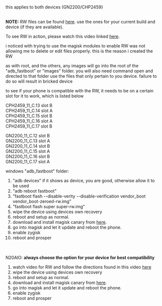this applies to both devices (GN2200/CHP2459}

<br><b>NOTE:</b> RW files can be found [here](https://github.com/babyskylar/phonedev/releases/tag/RW). use the ones for your current build and device (if they are available).

To see RW in action, please watch this video linked [here](https://youtu.be/fNp9pZUJXmE?si=rS0YNHv42p6V_iWb).

i noticed with trying to use the magisk modules to enable RW was not allowing me to delete or edit files properly. this is the reason i created the RW

as with root, and the others, any images will go into the root of the "adb_fastboot" or "images" folder. you will also need command open and directed to that folder
use the files that only pertain to you device. failure to do so will result in bricked device

to see if your phone is compatible with the RW, it needs to be on a certain slot for it to work, which is listed below

CPH2459_11_C.13 slot B
<br>CPH2459_11_C.14 slot A
<br>CPH2459_11_C.15 slot B
<br>CPH2459_11_C.16 slot A
<br>CPH2459_11_C.17 slot B

GN2200_11_C.12 slot B
<br>GN2200_11_C.13 slot A
<br>GN2200_11_C.14 slot B
<br>GN2200_11_C.15 slot A
<br>GN2200_11_C.16 slot B
<br>GN2200_11_C.17 slot A

windows "adb_fastboot" folder: 
1. "adb devices" if it shows as device, you are good, otherwise allow it to be used
2. "adb reboot fastboot"
3. "fastboot flash --disable-verity --disable-verification vendor_boot vendor_boot-zeroed-rw.img"
4. "fastboot flash super super-rw.img"
5. wipe the device using devices own recovery
6. reboot and setup as normal.
7. download and install magisk canary from [here](https://github.com/babyskylar/phonedev/releases/download/files-needed/magisk-canary.apk).
8. go into magisk and let it update and reboot the phone.
9. enable zygisk
10. reboot and prosper

<br><br>N20AIO:
**always choose the option for your device for best compatibility**
1. watch video for RW and follow the directions found in this video [here](https://youtu.be/Sa7nrsNlccw?si=i4CY9vmhQulLKu1w)
2. wipe the device using devices own recovery
3. reboot and setup as normal.
4. download and install magisk canary from [here](https://github.com/babyskylar/phonedev/releases/download/files-needed/magisk-canary.apk).
5. go into magisk and let it update and reboot the phone.
6. enable zygisk
7. reboot and prosper
